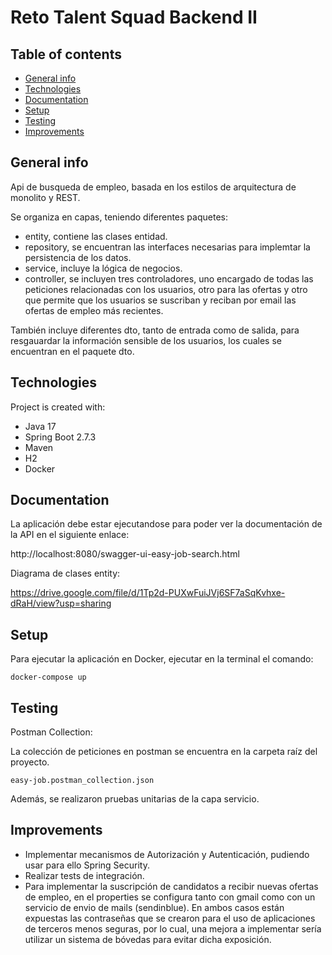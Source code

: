 # Reto Talent Squad Backend II

## Table of contents
* [General info](#general-info)
* [Technologies](#technologies)
* [Documentation](#documentation)
* [Setup](#setup)
* [Testing](#testing)
* [Improvements](#Improvements)

## General info
Api de busqueda de empleo, basada en los estilos de arquitectura de monolito y REST.

Se organiza en capas, teniendo diferentes paquetes:
- entity, contiene las clases entidad.
- repository, se encuentran las interfaces necesarias para implemtar la persistencia de los datos.
- service, incluye la lógica de negocios.
- controller, se incluyen tres controladores, uno encargado de todas las peticiones relacionadas con los usuarios, otro para las ofertas y otro que permite que los usuarios se suscriban y reciban por email las ofertas de empleo más recientes.

También incluye diferentes dto, tanto de entrada como de salida, para resgauardar la información sensible de los usuarios, los cuales se encuentran en el paquete dto.


## Technologies
Project is created with:
* Java 17
* Spring Boot 2.7.3
* Maven
* H2
* Docker

## Documentation

La aplicación debe estar ejecutandose para poder ver la documentación de la API en el siguiente enlace:

http://localhost:8080/swagger-ui-easy-job-search.html

Diagrama de clases entity:

https://drive.google.com/file/d/1Tp2d-PUXwFuiJVj6SF7aSqKvhxe-dRaH/view?usp=sharing


## Setup
Para ejecutar la aplicación en Docker, ejecutar en la terminal el comando:

```
docker-compose up
```

## Testing

Postman Collection:

La colección de peticiones en postman se encuentra en la carpeta raíz del proyecto.

```
easy-job.postman_collection.json
```
Además, se realizaron pruebas unitarias de la capa servicio.

## Improvements

- Implementar mecanismos de Autorización y Autenticación, pudiendo usar para ello Spring Security.
- Realizar tests de integración.
- Para implementar la suscripción de candidatos a recibir nuevas ofertas de empleo, en el properties se configura tanto con gmail como con un servicio de envio de mails (sendinblue).
En ambos casos están expuestas las contraseñas que se crearon para el uso de aplicaciones de terceros menos seguras, por lo cual, una mejora a implementar sería utilizar un sistema de bóvedas para evitar dicha exposición.
